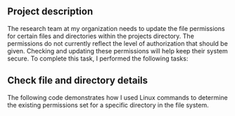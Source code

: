 <h2>Project description</h2>
The research team at my organization needs to update the file permissions for certain files and directories within the projects directory. The permissions do not currently reflect the level of authorization that should be given. Checking and updating these permissions will help keep their system secure. To complete this task, I performed the following tasks:
<h2>Check file and directory details</h2>
The following code demonstrates how I used Linux commands to determine the existing permissions set for a specific directory in the file system.
